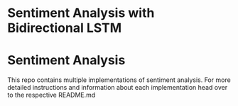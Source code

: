 # Sentiment Analysis with Bidirectional LSTM
# Sentiment Analysis

This repo contains multiple implementations of sentiment analysis.
For more detailed instructions and information about each implementation head over to the respective README.md
